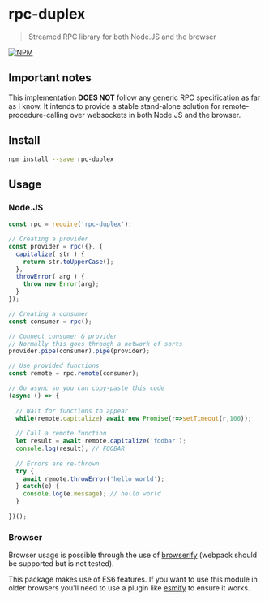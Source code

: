 # rpc-duplex

> Streamed RPC library for both Node.JS and the browser

[![NPM](https://nodei.co/npm/rpc-duplex.png)](https://nodei.co/npm/rpc-duplex/)

## Important notes

This implementation **DOES NOT** follow any generic RPC specification as far as I know. It intends to provide a stable
stand-alone solution for remote-procedure-calling over websockets in both Node.JS and the browser.

## Install

```bash
npm install --save rpc-duplex
```

## Usage

### Node.JS

```js
const rpc = require('rpc-duplex');

// Creating a provider
const provider = rpc({}, {
  capitalize( str ) {
    return str.toUpperCase();
  },
  throwError( arg ) {
    throw new Error(arg);
  }
});

// Creating a consumer
const consumer = rpc();

// Connect consumer & provider
// Normally this goes through a network of sorts
provider.pipe(consumer).pipe(provider);

// Use provided functions
const remote = rpc.remote(consumer);

// Go async so you can copy-paste this code
(async () => {
  
  // Wait for functions to appear
  while(remote.capitalize) await new Promise(r=>setTimeout(r,100));
  
  // Call a remote function
  let result = await remote.capitalize('foobar');
  console.log(result); // FOOBAR
  
  // Errors are re-thrown
  try {
    await remote.throwError('hello world');    
  } catch(e) {
    console.log(e.message); // hello world
  }
  
})();
```

### Browser

Browser usage is possible through the use of [browserify][browserify] (webpack should be supported but is not tested).

This package makes use of ES6 features. If you want to use this module in older browsers you'll need to use a plugin
like [esmify][esmify] to ensure it works.

[browserify]: https://npmjs.com/package/browserify
[esmify]: https://npmjs.com/package/esmify
